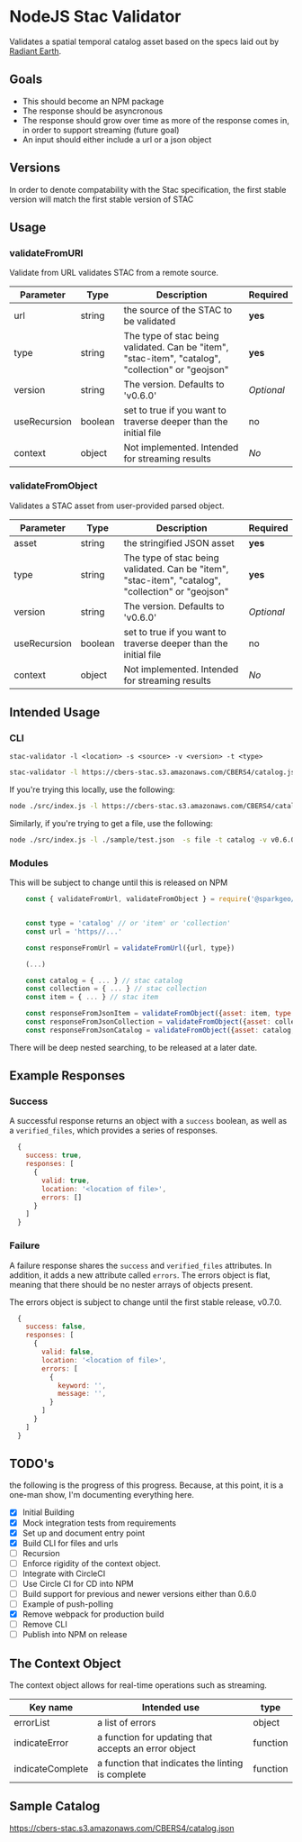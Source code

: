 # NodeJS Stac Validator

Validates a spatial temporal catalog asset based on the specs laid out by [Radiant Earth](https://github.com/radiantearth/stac-spec/tree/v0.6.0).

## Goals

- This should become an NPM package
- The response should be asyncronous
- The response should grow over time as more of the response comes in, in order to support streaming (future goal)
- An input should either include a url or a json object

## Versions

In order to denote compatability with the Stac specification, the first stable version will match the first stable version of STAC

## Usage

### validateFromURl

Validate from URL validates STAC from a remote source.

| Parameter | Type | Description | Required |
| --------- | ---- | ----------- | -------- |
| url | string | the source of the STAC to be validated | **yes** |
| type | string | The type of stac being validated. Can be "item", "stac-item", "catalog", "collection" or "geojson" | **yes** |
| version | string | The version. Defaults to 'v0.6.0' | _Optional_ |
| useRecursion | boolean | set to true if you want to traverse deeper than the initial file | no |
| context | object | Not implemented. Intended for streaming results | _No_ |

### validateFromObject

Validates a STAC asset from user-provided parsed object.

| Parameter | Type | Description | Required |
| --------- | ---- | ----------- | -------- |
| asset | string | the stringified JSON asset | **yes** |
| type | string | The type of stac being validated. Can be "item", "stac-item", "catalog", "collection" or "geojson" | **yes** |
| version | string | The version. Defaults to 'v0.6.0' | _Optional_ |
| useRecursion | boolean | set to true if you want to traverse deeper than the initial file | no |
| context | object | Not implemented. Intended for streaming results | _No_ |

## Intended Usage

### CLI

`stac-validator -l <location> -s <source> -v <version> -t <type>`

```sh
stac-validator -l https://cbers-stac.s3.amazonaws.com/CBERS4/catalog.json  -s url -t catalog -v v0.6.0
```

If you're trying this locally, use the following:

```sh
node ./src/index.js -l https://cbers-stac.s3.amazonaws.com/CBERS4/catalog.json  -s url -t catalog -v v0.6.0
```

Similarly, if you're trying to get a file, use the following:
```sh
node ./src/index.js -l ./sample/test.json  -s file -t catalog -v v0.6.0
```

### Modules

This will be subject to change until this is released on NPM

```js
    const { validateFromUrl, validateFromObject } = require('@sparkgeo/stac-validator')


    const type = 'catalog' // or 'item' or 'collection'
    const url = 'https//...'

    const responseFromUrl = validateFromUrl({url, type})

    (...)

    const catalog = { ... } // stac catalog
    const collection = { ... } // stac collection
    const item = { ... } // stac item

    const responseFromJsonItem = validateFromObject({asset: item, type: 'item'})
    const responseFromJsonCollection = validateFromObject({asset: collection, type: 'collection'})
    const responseFromJsonCatalog = validateFromObject({asset: catalog, type: 'catalog'})
```

There will be deep nested searching, to be released at a later date.



## Example Responses

### Success

A successful response returns an object with a `success` boolean, as well as a `verified_files`, which provides a series of responses.

```js
  {
    success: true,
    responses: [
      {
        valid: true,
        location: '<location of file>',
        errors: []
      }
    ]
  }
```

### Failure

A failure response shares the `success` and `verified_files` attributes. In addition, it adds a new attribute called `errors`. The errors object is flat, meaning that there should be no nester arrays of objects present.

The errors object is subject to change until the first stable release, v0.7.0.

```js
  {
    success: false,
    responses: [
      {
        valid: false,
        location: '<location of file>',
        errors: [
          {
            keyword: '',
            message: '',
          }
        ]
      }
    ]
  }
```

## TODO's

the following is the progress of this progress. Because, at this point, it is a one-man show, I'm documenting everything here.

- [x] Initial Building
- [x] Mock integration tests from requirements
- [x] Set up and document entry point
- [x] Build CLI for files and urls
- [ ] Recursion
- [ ] Enforce rigidity of the context object.
- [ ] Integrate with CircleCI
- [ ] Use Circle CI for CD into NPM
- [ ] Build support for previous and newer versions either than 0.6.0
- [ ] Example of push-polling
- [x] Remove webpack for production build
- [ ] Remove CLI
- [ ] Publish into NPM on release

## The Context Object

The context object allows for real-time operations such as streaming.

| Key name | Intended use | type |
| --------- | ----- | ---- |
| errorList | a list of errors | object |
| indicateError | a function for updating that accepts an error object | function |
| indicateComplete | a function that indicates the linting is complete | function |


## Sample Catalog

https://cbers-stac.s3.amazonaws.com/CBERS4/catalog.json
